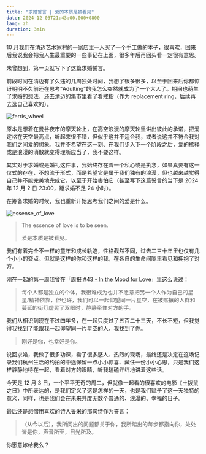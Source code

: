 ```yaml
---
title: "求婚誓言 | 爱的本质是被看见"
date: 2024-12-03T21:43:00.000+0800
lang: zh
duration: 3min
---
```




10 月我们在清迈艺术家村的一家店里一人买了一个手工做的本子，很喜欢，回来后我说我会把我人生最重要的一些事记在上面，很多年后再回头看一定很有意思。

未曾想到，第一页就写下了这篇求婚誓言。

前段时间在清迈有了久违的几周独处时间，我想了很多很多，以至于回来后你都惊讶明明不久前还在思考“Adulting”的我怎么突然就成为了一个大人了。期间也萌生了求婚的想法，还去清迈的集市里看了看戒指（作为 replacement ring，后续再去选自己喜欢的）。

![ferris_wheel](https://image.pseudoyu.com/images/ferris_wheel.png)

原本是想着在曼谷夜市的摩天轮上，在高空浪漫的摩天轮里讲出彼此的承诺，把爱定格在天空最高点，听起来很不错，但似乎这并不适合我，或者说这并不符合我对我们之间爱的想象。我并不希望在这一刻、在我们步入下一个阶段之后，爱的稀释或是浪漫的消散就变得理所应当了，我不要这样。

其实对于求婚或是婚礼这件事，我始终存在着一个私心或是执念，如果真要有这一仪式的存在，不想流于形式，而是希望它是属于我们独有的浪漫，但也越来越觉得自己并不能完美地完成它，以至于开始害怕它（甚至写下这篇誓言的当下是 2024 年 12 月 2 日 23:00，距求婚不足 24 小时）。

在筹备求婚的时候，我也重新开始思考我们之间的爱是什么。

![essense_of_love](https://image.pseudoyu.com/images/essense_of_love.png)

> The essence of love is to be seen.
>
> 爱是本质是被看见。

我们有着完全不一样的童年和成长轨迹，性格截然不同，过去二三十年里也仅有几个小小的交点。但就是这样的你和这样的我，在各自的生命间隙里看见和拥抱了对方。

刚在一起的第一周我曾在「[周报 #43 - In the Mood for Love](https://www.pseudoyu.com/zh/2023/07/10/weekly_review_20230710/)」里这么说过：

> 每个人都是独立的个体，我很难成为也并不愿意把另一个人作为自己的星星/精神依靠，但也许，我们可以一起仰望同一片星空，在被熙攘的人群和蔓延的街灯虚晃了双眼时，静静牵住对方的手。

我们从相识到现在不过四年多，在一起只度过了五百二十三天，不长不短，但我觉得我找到了能跟我一起仰望同一片星空的人，我找到了你。

> 刚好是你，也幸好是你。

说回求婚，我做了很多功课，看了很多感人、热烈的现场，最终还是决定在这场记录我们杭州生活的约拍的中途保留一点小小惊喜、藏住一份小小心思，只是我们这样静静地待在一起，看着对方的眼睛，听我磕磕绊绊地讲着这些话。

今天是 12 月 3 日，一个平平无奇的周二，但就像一起看的很喜欢的电影《土拨鼠之日》中所表达的，是我们定义了这是怎样的一天，也是我们赋予了这一天独特的意义，同样，也是我们会在未来共度无数个普通的、浪漫的、幸福的日子。

最后还是想借用喜欢的诗人鲁米的那句诗作为誓言：

> （从今以后），我所问出的问题都关于你，我所踏出的每步都指向你，处处皆是你，声音所至，目光所及。

你愿意嫁给我么？
